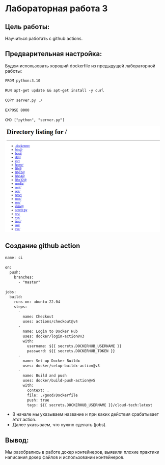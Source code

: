 # Лабораторная работа 3
## Цель работы:
Научиться работать с github actions.

## Предварительная настройка:
Будем использовать хороший dockerfile из предыдущей лабораторной работы:
```
FROM python:3.10

RUN apt-get update && apt-get install -y curl

COPY server.py ./
 
EXPOSE 8000
 
CMD ["python", "server.py"]

```
![Рисунок](https://github.com/geherious/CloudTech/blob/master/lab2/images/img-5.jpg)

## Создание github action
```
name: ci

on:
  push:
    branches:
      - "master"

jobs:
  build:
    runs-on: ubuntu-22.04
    steps:
      -
        name: Checkout
        uses: actions/checkout@v4
      -
        name: Login to Docker Hub
        uses: docker/login-action@v3
        with:
          username: ${{ secrets.DOCKERHUB_USERNAME }}
          password: ${{ secrets.DOCKERHUB_TOKEN }}
      -
        name: Set up Docker Buildx
        uses: docker/setup-buildx-action@v3
      -
        name: Build and push
        uses: docker/build-push-action@v5
        with:
          context: .
          file: ./good/Dockerfile
          push: true
          tags: ${{ secrets.DOCKERHUB_USERNAME }}/cloud-tech:latest
```
- В начале мы указываем название и при каких действия срабатывает этот action.
- Далее указываем, что нужно сделать (jobs).
## Вывод:
Мы разобрались в работе докер контейнеров, выявили плохие практики написания докер файлов и использовании контейнеров.
